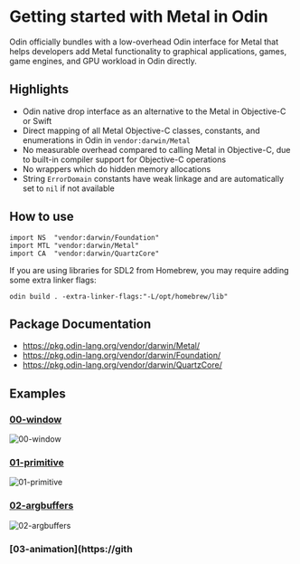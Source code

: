 # Getting started with Metal in Odin

Odin officially bundles with a low-overhead Odin interface for Metal that helps developers add Metal functionality to graphical applications, games, game engines, and GPU workload in Odin directly.

## Highlights

* Odin native drop interface as an alternative to the Metal in Objective-C or Swift
* Direct mapping of all Metal Objective-C classes, constants, and enumerations in Odin in `vendor:darwin/Metal`
* No measurable overhead compared to calling Metal in Objective-C, due to built-in compiler support for Objective-C operations
* No wrappers which do hidden memory allocations
* String `ErrorDomain` constants have weak linkage and are automatically set to `nil` if not available

## How to use

```odin
import NS  "vendor:darwin/Foundation"
import MTL "vendor:darwin/Metal"
import CA  "vendor:darwin/QuartzCore"
```

If you are using libraries for SDL2 from Homebrew, you may require adding some extra linker flags:
```
odin build . -extra-linker-flags:"-L/opt/homebrew/lib"
```

## Package Documentation

* https://pkg.odin-lang.org/vendor/darwin/Metal/
* https://pkg.odin-lang.org/vendor/darwin/Foundation/
* https://pkg.odin-lang.org/vendor/darwin/QuartzCore/

## Examples

### [00-window](https://github.com/odin-lang/examples/tree/master/learn_metal/00-window)

![00-window](https://user-images.githubusercontent.com/3338141/163404425-9e41168c-8f7f-4fd7-b7d9-c1c44a1d3870.png)

### [01-primitive](https://github.com/odin-lang/examples/tree/master/learn_metal/01-primitive)

![01-primitive](https://user-images.githubusercontent.com/3338141/163404549-0ece2502-1890-4bf6-b816-c0de3bfff303.png)

### [02-argbuffers](https://github.com/odin-lang/examples/tree/master/learn_metal/02-argbuffers)

![02-argbuffers](https://user-images.githubusercontent.com/3338141/163404646-bbb50869-303a-44d3-b039-1cc2d14b976e.png)

### [03-animation](https://gith